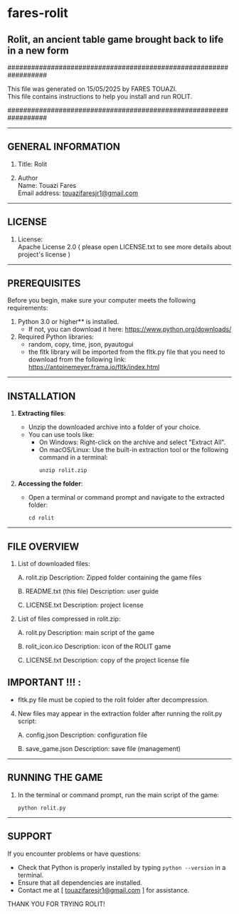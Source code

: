 # fares-rolit
Rolit, an ancient table game brought back to life in a new form
---------------------------------------------------------------
##################################################################

This file was generated on 15/05/2025 by FARES TOUAZI.  
This file contains instructions to help you install and run ROLIT.

##################################################################

-----------------------  
GENERAL INFORMATION  
-----------------------  
1. Title: Rolit  

2. Author  
   Name: Touazi Fares  
   Email address: touazifaresjr1@gmail.com  

-------  
LICENSE  
-------  
1. License:  
   Apache License 2.0 ( please open LICENSE.txt to see more details about project's license )

----------  
PREREQUISITES  
----------  
Before you begin, make sure your computer meets the following requirements:  

1. Python 3.0 or higher** is installed.  
   - If not, you can download it here: https://www.python.org/downloads/  
2. Required Python libraries:  
   - random, copy, time, json, pyautogui  
   - the fltk library will be imported from the fltk.py file that you need to download from the following link: https://antoinemeyer.frama.io/fltk/index.html

------------  
INSTALLATION  
------------  
1. **Extracting files**:  
   - Unzip the downloaded archive into a folder of your choice.  
   - You can use tools like:  
     - On Windows: Right-click on the archive and select "Extract All".  
     - On macOS/Linux: Use the built-in extraction tool or the following command in a terminal:  
       ```  
       unzip rolit.zip  
       ```  

2. **Accessing the folder**:
   - Open a terminal or command prompt and navigate to the extracted folder:
     ```
     cd rolit
     ```

-------------------
FILE OVERVIEW
-------------------
1. List of downloaded files:

   A. rolit.zip
      Description: Zipped folder containing the game files

   B. README.txt (this file)
      Description: user guide

   C. LICENSE.txt
      Description: project license


2. List of files compressed in rolit.zip:

   A. rolit.py
      Description: main script of the game

   B. rolit_icon.ico
      Description: icon of the ROLIT game
  
   C. LICENSE.txt
      Description: copy of the project license file


IMPORTANT !!! :
-
   - fltk.py file must be copied to the rolit folder after decompression.


4. New files may appear in the extraction folder after running the rolit.py script:

   A. config.json
      Description: configuration file

   B. save_game.json
      Description: save file (management)

-------------
RUNNING THE GAME
-------------
1. In the terminal or command prompt, run the main script of the game:
    ```
    python rolit.py
    ```

----------
SUPPORT
----------
If you encounter problems or have questions:

- Check that Python is properly installed by typing ```python --version``` in a terminal.
- Ensure that all dependencies are installed.
- Contact me at [ touazifaresjr1@gmail.com ] for assistance.

THANK YOU FOR TRYING ROLIT!
